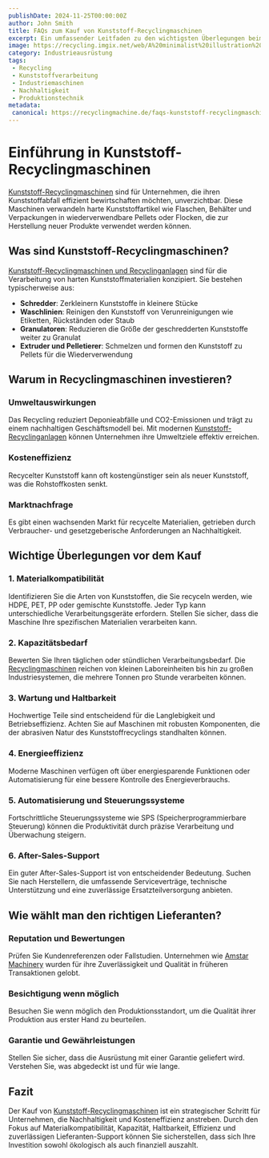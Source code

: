 ```yaml
---
publishDate: 2024-11-25T00:00:00Z
author: John Smith
title: FAQs zum Kauf von Kunststoff-Recyclingmaschinen
excerpt: Ein umfassender Leitfaden zu den wichtigsten Überlegungen beim Kauf von Kunststoff-Recyclingmaschinen, einschließlich Materialkompatibilität, Kapazität und Wartung.
image: https://recycling.imgix.net/web/A%20minimalist%20illustration%20featuring%20the%20silhouette%20of%20a%20modern%20in.webp?fit=crop&auto=format,compress&fm=webp
category: Industrieausrüstung
tags:
 - Recycling
 - Kunststoffverarbeitung
 - Industriemaschinen
 - Nachhaltigkeit
 - Produktionstechnik
metadata:
 canonical: https://recyclingmachine.de/faqs-kunststoff-recyclingmaschinen
---
```


# Einführung in Kunststoff-Recyclingmaschinen

[Kunststoff-Recyclingmaschinen](https://www.recyclingmachine.de/hartkunststoff-recyclinganlagen) sind für Unternehmen, die ihren Kunststoffabfall effizient bewirtschaften möchten, unverzichtbar. Diese Maschinen verwandeln harte Kunststoffartikel wie Flaschen, Behälter und Verpackungen in wiederverwendbare Pellets oder Flocken, die zur Herstellung neuer Produkte verwendet werden können.

## Was sind Kunststoff-Recyclingmaschinen?

[Kunststoff-Recyclingmaschinen und Recyclinganlagen](https://www.recyclingmachine.de/hartkunststoff-recyclinganlagen) sind für die Verarbeitung von harten Kunststoffmaterialien konzipiert. Sie bestehen typischerweise aus:

- **Schredder**: Zerkleinern Kunststoffe in kleinere Stücke
- **Waschlinien**: Reinigen den Kunststoff von Verunreinigungen wie Etiketten, Rückständen oder Staub
- **Granulatoren**: Reduzieren die Größe der geschredderten Kunststoffe weiter zu Granulat
- **Extruder und Pelletierer**: Schmelzen und formen den Kunststoff zu Pellets für die Wiederverwendung

## Warum in Recyclingmaschinen investieren?

### Umweltauswirkungen
Das Recycling reduziert Deponieabfälle und CO2-Emissionen und trägt zu einem nachhaltigen Geschäftsmodell bei. Mit modernen [Kunststoff-Recyclinganlagen](https://www.recyclingmachine.de/hartkunststoff-recyclinganlagen) können Unternehmen ihre Umweltziele effektiv erreichen.

### Kosteneffizienz
Recycelter Kunststoff kann oft kostengünstiger sein als neuer Kunststoff, was die Rohstoffkosten senkt.

### Marktnachfrage
Es gibt einen wachsenden Markt für recycelte Materialien, getrieben durch Verbraucher- und gesetzgeberische Anforderungen an Nachhaltigkeit.

## Wichtige Überlegungen vor dem Kauf

### 1. Materialkompatibilität
Identifizieren Sie die Arten von Kunststoffen, die Sie recyceln werden, wie HDPE, PET, PP oder gemischte Kunststoffe. Jeder Typ kann unterschiedliche Verarbeitungsgeräte erfordern. Stellen Sie sicher, dass die Maschine Ihre spezifischen Materialien verarbeiten kann.

### 2. Kapazitätsbedarf
Bewerten Sie Ihren täglichen oder stündlichen Verarbeitungsbedarf. Die [Recyclingmaschinen](https://www.recyclingmachine.de/hartkunststoff-recyclinganlagen) reichen von kleinen Laboreinheiten bis hin zu großen Industriesystemen, die mehrere Tonnen pro Stunde verarbeiten können.

### 3. Wartung und Haltbarkeit
Hochwertige Teile sind entscheidend für die Langlebigkeit und Betriebseffizienz. Achten Sie auf Maschinen mit robusten Komponenten, die der abrasiven Natur des Kunststoffrecyclings standhalten können.

### 4. Energieeffizienz
Moderne Maschinen verfügen oft über energiesparende Funktionen oder Automatisierung für eine bessere Kontrolle des Energieverbrauchs.

### 5. Automatisierung und Steuerungssysteme
Fortschrittliche Steuerungssysteme wie SPS (Speicherprogrammierbare Steuerung) können die Produktivität durch präzise Verarbeitung und Überwachung steigern.

### 6. After-Sales-Support
Ein guter After-Sales-Support ist von entscheidender Bedeutung. Suchen Sie nach Herstellern, die umfassende Serviceverträge, technische Unterstützung und eine zuverlässige Ersatzteilversorgung anbieten.

## Wie wählt man den richtigen Lieferanten?

### Reputation und Bewertungen
Prüfen Sie Kundenreferenzen oder Fallstudien. Unternehmen wie [Amstar Machinery](https://www.recyclingmachine.de/hartkunststoff-recyclinganlagen) wurden für ihre Zuverlässigkeit und Qualität in früheren Transaktionen gelobt.

### Besichtigung wenn möglich
Besuchen Sie wenn möglich den Produktionsstandort, um die Qualität ihrer Produktion aus erster Hand zu beurteilen.

### Garantie und Gewährleistungen
Stellen Sie sicher, dass die Ausrüstung mit einer Garantie geliefert wird. Verstehen Sie, was abgedeckt ist und für wie lange.

## Fazit

Der Kauf von [Kunststoff-Recyclingmaschinen](https://www.recyclingmachine.de/hartkunststoff-recyclinganlagen) ist ein strategischer Schritt für Unternehmen, die Nachhaltigkeit und Kosteneffizienz anstreben. Durch den Fokus auf Materialkompatibilität, Kapazität, Haltbarkeit, Effizienz und zuverlässigen Lieferanten-Support können Sie sicherstellen, dass sich Ihre Investition sowohl ökologisch als auch finanziell auszahlt.
